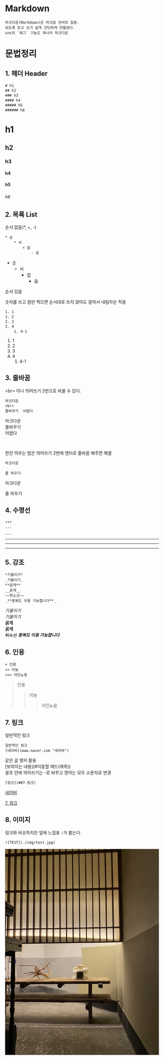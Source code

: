 # Markdown
    마크다운(Markdown)은 마크업 언어의 일종.
    되도록 읽고 쓰기 쉽게 간단하게 만들었다.
    sns의 `태그` 기능도 하나의 마크다운
# 문법정리

## **1. 헤더 Header**
    # h1
    ## h2
    ### h3
    #### h4
    ##### h5
    ###### h6

# h1
## h2
### h3
#### h4
##### h5
###### h6  

## **2. 목록 List**
순서 없음(*, +, -)

    * 순
        * 서
            + 없
                - 음
    
* 순
    * 서
        + 없
            - 음


순서 있음  

숫자를 쓰고 점만 찍으면 순서대로 쓰지 않아도 알아서 내림차순 적용

    1. 1
    1. 2
    2. 3
    3. 4
        1. 4-1 
    

1. 1
1. 2
2. 3
3. 4
    1. 4-1

## **3. 줄바꿈**
\<br> 이나 띄어쓰기 2번으로 바꿀 수 있다.

    마크다운
    <br>
    줄바꾸기  어렵다


마크다운
<br>
줄바꾸기  
어렵다

<br>

한칸 띄우는 법은 띄어쓰기 2번에 엔터로 줄바꿈 해주면 해결

    마크다운  

    줄 띄우기

마크다운  

줄 띄우기

## **4. 수평선**

```
***
---
___
```
***
---
___

## **5. 강조**
```
*기울이기*
_기울이기_
**굵게**
__굵게__
~~취소선~~
_**중복도 이용 가능합니다**_
```
*기울이기*  
_기울이기_  
**굵게**  
__굵게__  
~~취소선~~
_**중복도 이용 가능합니다**_  

## **6. 인용**
```
> 인용
>> 이뇽
>>> 이인뇨옹
```
> 인용
>> 이뇽
>>> 이인뇨옹

## **7. 링크**
일반적인 링크
```
일반적인 링크
[네이버](www.naver.com "네이버")
```
같은 글 앵커 활용  
[보여지는 내용](#이동할 헤드(제목))  
괄호 안에 띄어쓰기는 -로 바꾸고 영어는 모두 소문자로 변경
```
[링크](##7-링크)
```
[네이버](http://www.naver.com "네이버")  

[7. 링크](#7-링크)

## **8. 이미지**
링크와 비슷하지만 앞에 느낌표 `!`가 붙는다.
```
![TEST](./img/test.jpg)
```
![TEST](./img/test.jpg)
